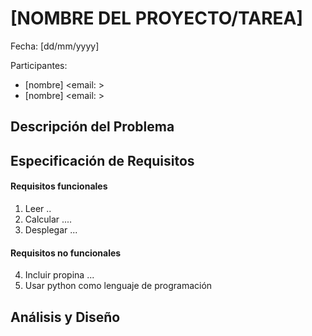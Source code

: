 # [NOMBRE DEL PROYECTO/TAREA]

Fecha: [dd/mm/yyyy]

Participantes: 

- [nombre]  <email: >
- [nombre]  <email: > 

## Descripción del Problema
<!-- Puedes empezar con una introducción, luego la justificación y plantear el problema. -->

## Especificación de Requisitos


#### Requisitos funcionales

<!-- Puedes incluir diseño de prototipos, diagramas de flujo, diagrama de componentes, esquema general del proyecto -->

<!-- funcionalidades del sistema: Describen lo que el sistema debe hacer -->

1. Leer ..
2. Calcular .... 
3. Desplegar ...


#### Requisitos no funcionales
<!-- Tiempo de respuesta, capacidad de almacenamiento, seguridad, o alguna especificación como el lenguaje de programación, plataforma tecnológica. -->

4. Incluir propina ...
5. Usar python como lenguaje de programación


## Análisis y Diseño

<!-- Incluir el algoritmo o pseudocódigo. También puedes usar casos de uso, u otros diagramas UML. Como sugerencia dar solución requisito por requisito. Describir formatos de datos de entrada y salida. -->






